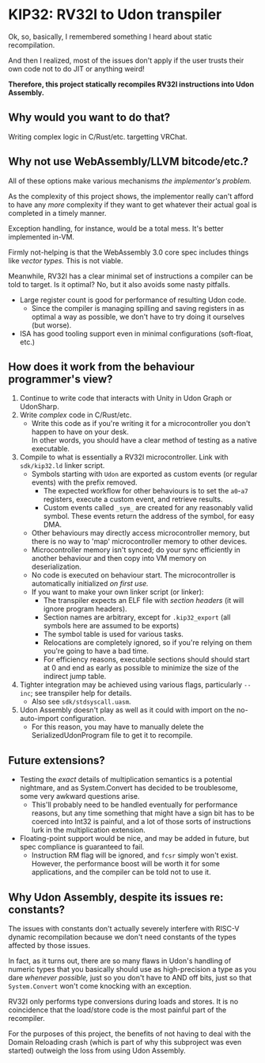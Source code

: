 # KIP32: RV32I to Udon transpiler

Ok, so, basically, I remembered something I heard about static recompilation.

And then I realized, most of the issues don't apply if the user trusts their own code not to do JIT or anything weird!

**Therefore, this project statically recompiles RV32I instructions into Udon Assembly.**

## Why would you want to do that?

Writing complex logic in C/Rust/etc. targetting VRChat.

## Why not use WebAssembly/LLVM bitcode/etc.?

All of these options make various mechanisms _the implementor's problem._

As the complexity of this project shows, the implementor really can't afford to have any _more_ complexity if they want to get whatever their actual goal is completed in a timely manner.

Exception handling, for instance, would be a total mess. It's better implemented in-VM.

Firmly not-helping is that the WebAssembly 3.0 core spec includes things like _vector types._ This is not viable.

Meanwhile, RV32I has a clear minimal set of instructions a compiler can be told to target. Is it optimal? No, but it also avoids some nasty pitfalls.

* Large register count is good for performance of resulting Udon code.
	* Since the compiler is managing spilling and saving registers in as optimal a way as possible, we don't have to try doing it ourselves (but worse).
* ISA has good tooling support even in minimal configurations (soft-float, etc.)

## How does it work from the behaviour programmer's view?

1. Continue to write code that interacts with Unity in Udon Graph or UdonSharp.
2. Write _complex_ code in C/Rust/etc.
	* Write this code as if you're writing it for a microcontroller you don't happen to have on your desk. \
	  In other words, you should have a clear method of testing as a native executable.
3. Compile to what is essentially a RV32I microcontroller. Link with `sdk/kip32.ld` linker script.
	* Symbols starting with `Udon` are exported as custom events (or regular events) with the prefix removed.
		* The expected workflow for other behaviours is to set the `a0`-`a7` registers, execute a custom event, and retrieve results.
		* Custom events called `_sym_` are created for any reasonably valid symbol. These events return the address of the symbol, for easy DMA.
	* Other behaviours may directly access microcontroller memory, but there is no way to 'map' microcontroller memory to other devices.
	* Microcontroller memory isn't synced; do your sync efficiently in another behaviour and then copy into VM memory on deserialization.
	* No code is executed on behaviour start. The microcontroller is automatically initialized _on first use._
	* If you want to make your own linker script (or linker):
		* The transpiler expects an ELF file with _section headers_ (it will ignore program headers).
		* Section names are arbitrary, except for `.kip32_export` (all symbols here are assumed to be exports)
		* The symbol table is used for various tasks.
		* Relocations are completely ignored, so if you're relying on them you're going to have a bad time.
		* For efficiency reasons, executable sections should should start at 0 and end as early as possible to minimize the size of the indirect jump table.
4. Tighter integration may be achieved using various flags, particularly `--inc`; see transpiler help for details.
	* Also see `sdk/stdsyscall.uasm`.
5. Udon Assembly doesn't play as well as it could with import on the no-auto-import configuration.
	* For this reason, you may have to manually delete the SerializedUdonProgram file to get it to recompile.

## Future extensions?

* Testing the _exact_ details of multiplication semantics is a potential nightmare, and as System.Convert has decided to be troublesome, some very awkward questions arise.
	* This'll probably need to be handled eventually for performance reasons, but any time something that might have a sign bit has to be coerced into Int32 is painful, and a lot of those sorts of instructions lurk in the multiplication extension.
* Floating-point support would be nice, and may be added in future, but spec compliance is guaranteed to fail.
	* Instruction RM flag will be ignored, and `fcsr` simply won't exist. However, the performance boost will be worth it for some applications, and the compiler can be told not to use it.

## Why Udon Assembly, despite its issues re: constants?

The issues with constants don't actually severely interfere with RISC-V dynamic recompilation because we don't need constants of the types affected by those issues.

In fact, as it turns out, there are so many flaws in Udon's handling of numeric types that you basically should use as high-precision a type as you dare _whenever possible,_ just so you don't have to AND off bits, just so that `System.Convert` won't come knocking with an exception.

RV32I only performs type conversions during loads and stores. It is no coincidence that the load/store code is the most painful part of the recompiler.

For the purposes of this project, the benefits of not having to deal with the Domain Reloading crash (which is part of why this subproject was even started) outweigh the loss from using Udon Assembly.
